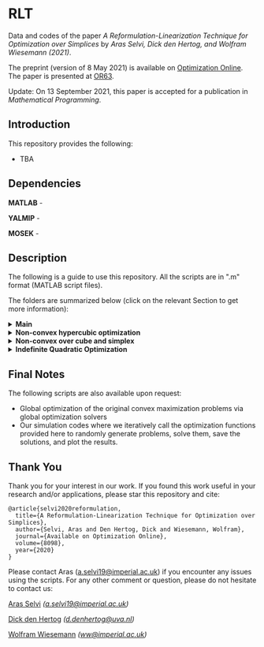 # RLT
Data and codes of the paper _A Reformulation-Linearization Technique for Optimization over Simplices_ by _Aras Selvi, Dick den Hertog, and Wolfram Wiesemann (2021)_.

The preprint (version of 8 May 2021) is available on [Optimization Online](http://www.optimization-online.org/DB_FILE/2020/11/8098.pdf). The paper is presented at [OR63](https://www.theorsociety.com/events/annual-conference/).

Update: On 13 September 2021, this paper is accepted for a publication in _Mathematical Programming_. 

## Introduction
This repository provides the following:
- TBA

## Dependencies
**MATLAB** - 

**YALMIP** - 

**MOSEK** - 

## Description
The following is a guide to use this repository. All the scripts are in ".m" format (MATLAB script files). 

The folders are summarized below (click on the relevant Section to get more information):
<details>
  <summary> <b> Main </b> </summary>
  
  This folder is about the problem of non-convex maximization over a simplex. Here, the objective function can be written as f + g where f is the norm of a linear transformation (that is obtained by random sampling) of the decision vector and g is a concave barrier function. In other words, this folder is dedicated to Section 3 of the paper where the objective function is visualized in Figure 1.
  
  The function ```optim.m``` takes an input ```n``` and generates an example problem randomly by sampling a random diagonal matrix and a random uniform rotation matrix (see reference [18]). The problem data is stored by saving ```D``` and ```Q``` where the notation is analogous to the paper's notation. Then, the function solves the RLT relaxation and saves the results as ```rlt``` where ```rlt[1]``` gives the corresponding upper bound and ```rlt[2]``` gives the time it took for the solver (MOSEK) to solve this relaxation. Afterwards, the function solves the RLT/SDP relaxation simply by adding an LMI constraint, and saves the solution as ```rltsdp``` where similarly ```rltsdp[1]``` gives the corresponding upper bound and ```rltsdp[2]``` gives thte time it took for the solver (MOSEK) to solve this relaxation. Finally, the function solves the proposed relaxation in our paper (simply by substituting the matrix variable with its analytical solution and rewritig expressions), and saves the solution as ```our``` where similarly ```our[1]``` gives the corresponding upper bound and ```our[2]``` gives the time it took for the solver (MOSEK). As we prove in our work, ```rlt[1] = rltsdp[1] = our[1]``` holds for all instances, however we typically have ```our[2] << rlt[2] << rltsdp[2]```.
  
  In Figure 2 of Section 3, we compare the median of ```our[2]```, ```rlt[2]```, and ```rltsdp[2]``` for 25 randomly generated instances, for all `n` varying between 10 and 1000.
</details>

<details>
  <summary> <b> Non-convex hypercubic optimization </b> </summary>
  
  This folder is about the problem of non-convex maximization over a hypercube. Here, the objective function is almost identical with the one in ```Main/optim.m```, with the only difference being we do not subtract a vector of 1/n's from the decision vector (since the feasible region is not a simplex anymore). In other words, this folder is dedicated to the **first** problem in Appendix Section B.1 of the paper.
  
  The function ```optim.m``` takes inputs ```n``` and ```rhs``` where in the paper we always take ```rhs = 1``` (i.e., we have a unit hypercube). The function then generates an example problem randomly similarly as in ```Main/optim.m```. The problem data is stored by saving ```D``` and ```Q``` where the notation is analogous to the paper's notation. Then, by using MOSEK solver, the function obtains the traditional RLT relaxation, the RLT/SDP relaxation, and the relaxation we propose, and saves these as ```rlt```, ```rltsdp```, and ```our```, respectively. As before, `rlt[1]` corresponds to the relaxation of the RLT relaxation, and `rlt[2]` corresponds to the solver time (same as `rltsdp` and `our`). As the original problem is not defined over a simplex, we do not have `rlt[1] = rltsdp[1]` anymore. However, as we proved in Theorem 3, we always have ```our[1] <= rltsdp[1] <= rlt[1]```, and our numerical experiments show that we have ```our[1] < rltsdp[1] < rlt[1]``` in general. Finally, our method uses exponentially many variables to reformulate the problem as a non-convex optimization problem over a simplex, hence the runtime of our method will depend on `n`, while we always have `rlt[2] <= rltsdp[2]` by definition. 
  
  In Figure 3 of Section B.1, we compare the median of solution times ```our[2]```, ```rlt[2]```, and ```rltsdp[2]``` as well as the median deviation of ```rlt[1]``` and ```rltsdp[1]``` from ```our[1]``` for 25 randomly generated instances, for all `n` varying between 2 and 10.
</details>
  
<details>
  <summary> <b> Non-convex over cube and simplex </b> </summary>
  
  This folder is about the problem of non-convex maximization over the cartesian product of a hypercube (of size `k`, this vector is called `y`) and a simplex (of size `n - k`, this vector is called `x`). Here, the objective function is a combination of the ones in ```Main/optim.m``` and ```Non-convex hypercubic optimization/optim.m```, namely the convex function f similarly is the norm of a linear transofmraion of the input, however 1/(n-k) is being subtracted from the components of `x`, as well as, the logarithmic barrier function slightly varies between `x` and `y` as their extreme points are different. This folder is dedicated to the **second** problem in Appendix Section B.1 of the paper.
  
  The function ```optim.m``` takes inputs ```n``` and `k`, where in the paper we always take ```k = 3``` (i.e., the hypercube is three dimensional). The function then generates an example problem randomly similarly as in ```Main/optim.m```. The problem data is stored by saving ```D``` and ```Q``` where the notation is analogous to the paper's notation. Then, by using MOSEK solver, the function obtains the traditional RLT relaxation, the RLT/SDP relaxation, and the relaxation we propose, and saves these as ```rlt```, ```rltsdp```, and ```our```, respectively. Here, our implementation does not define `x` and `y` separately, we rather keep only one vector `x` of size `n`, hence define some additional matrices (`TX`, `TY`, `MX`, `MY`) to be able to compactly define the relaxation problems (e.g., `TX * x` extracts the original `x` and `TY * x` extracts the original `y`). As before, `rlt[1]` corresponds to the relaxation of the RLT relaxation, and `rlt[2]` corresponds to the solver time (same as `rltsdp` and `our`). As the original problem is not defined over a simplex, we do not have `rlt[1] = rltsdp[1]` anymore. However, as we proved in Theorem 3, we always have ```our[1] <= rltsdp[1] <= rlt[1]```, and our numerical experiments show that we have ```our[1] < rltsdp[1] < rlt[1]``` in general. Finally, although our method uses exponentially many variables to reformulate the `y` variable, as `k` is fixed, the proposed relaxation is very fast for larger `n` values and it also outperforms the traditional RLT and RLT/SDP relaxations in terms of the runtimes.
  
  In Figure 4 of Section B.1, we compare the median of solution times ```our[2]```, ```rlt[2]```, and ```rltsdp[2]``` for 25 randomly generated instances, for all `n` varying between 10 and 1000.
</details>

<details>
  <summary> <b> Indefinite Quadratic Optimization </b> </summary>
  
  This folder is about the problem of indefinite quadratic maximization over a simplex. Here, the objective function is obtained via constructing a quadratic coefficient matrix by sampling its eigenvalues in certain ranges ([−7.5, 2.5] (type 1) or [−5, 5] (type 2)) as well as by sampling a uniformly sampled rotation matrix. This folder is dedicated to Appendix Section B.2 of the paper.
  
  The function ```optim.m``` takes inputs ```n``` and `type`, where the latter is either `1` or `2`. The function then generates an example problem randomly (see Section B.2 for the details). The problem data is stored by saving ```Q``` where the notation is analogous to the paper's notation (i.e., the objective function is `x' Q x`). The function then calls `eigen_trick.m` by inputting `Q` to obtain `Qplus` and `Qminus`, two psd matrices such that `Q = Qplus - Qminus`. The function then applies the traditional RLT and RLT/SDP relaxations to the whole non-convex term `x' Q x` (i.e., similar to `Main/optim.m` where g function is omitted), and these solutions are saves as `rlt` and `rltsdp`. Then, the function solves the proposed relaxation by simply decomposing f(x) = `x' Qplus x` and g(x) = `x' Qminus x` and applying the RLT relaxation only to the term f(x). As proven in the paper, applying RLT or RLT/SDP relaxation on f(x) are identical and we can also omit the matrix variable `X` by using `diag(x)` instead. Hence, we compare our method with `rlt` and `rltsdp` relaxations on the whole `x' Q x` function, and these techniques are in general incomparable. As our solution is using less variables and constraints than the RLT and RLT/SDP relaxations, we have `our[2] << rltsdp[2] << rlt[2]`. Moreover, the relaxations satisfy `rltsdp[1] <= rlt[1]` and `rltsdp[1] <= our [1]`, and comparison of `rlt[1]` and `our[1]` depends on the type of the problem.

  In Figure 5 of Section B.2, we compare the median relaxation gaps of `our[2]` and `rlt[2]` with respect to `rltsdp[2]` for 25 randomly generated instances of both problem types, for all `n` varying between 10 and 100. In Figure 6 of Section B.2, the median solution times of `rlt[1]`, `rltsdp[1]`, and `our[1]` are compared for 25 randomly generated instances of problem type 1 (in terms of the runtimes type 1 and type 2 are similar), for all `n` varying between 10 and 1000.
</details>  

## Final Notes
The following scripts are also available upon request:
- Global optimization of the original convex maximization problems via global optimization solvers
- Our simulation codes where we iteratively call the optimization functions provided here to randomly generate problems, solve them, save the solutions, and plot the results. 

## Thank You
Thank you for your interest in our work. If you found this work useful in your research and/or applications, please star this repository and cite:
```
@article{selvi2020reformulation,
  title={A Reformulation-Linearization Technique for Optimization over Simplices},
  author={Selvi, Aras and Den Hertog, Dick and Wiesemann, Wolfram},
  journal={Available on Optimization Online},
  volume={8098},
  year={2020}
}
```
Please contact Aras (a.selvi19@imperial.ac.uk) if you encounter any issues using the scripts. For any other comment or question, please do not hesitate to contact us:

[Aras Selvi](https://www.imperial.ac.uk/people/a.selvi19) _(a.selvi19@imperial.ac.uk)_

[Dick den Hertog](https://www.uva.nl/en/profile/h/e/d.denhertog/d.den-hertog.html) _(d.denhertog@uva.nl)_

[Wolfram Wiesemann](http://wp.doc.ic.ac.uk/wwiesema) _(ww@imperial.ac.uk)_

